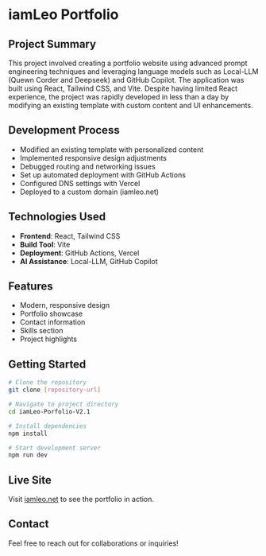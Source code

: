 # iamLeo Portfolio

## Project Summary
This project involved creating a portfolio website using advanced prompt engineering techniques and leveraging language models such as Local-LLM (Quewn Corder and Deepseek) and GitHub Copilot. The application was built using React, Tailwind CSS, and Vite. Despite having limited React experience, the project was rapidly developed in less than a day by modifying an existing template with custom content and UI enhancements.

## Development Process
- Modified an existing template with personalized content
- Implemented responsive design adjustments
- Debugged routing and networking issues
- Set up automated deployment with GitHub Actions
- Configured DNS settings with Vercel
- Deployed to a custom domain (iamleo.net)

## Technologies Used
- **Frontend**: React, Tailwind CSS
- **Build Tool**: Vite
- **Deployment**: GitHub Actions, Vercel
- **AI Assistance**: Local-LLM, GitHub Copilot

## Features
- Modern, responsive design
- Portfolio showcase
- Contact information
- Skills section
- Project highlights

## Getting Started
```bash
# Clone the repository
git clone [repository-url]

# Navigate to project directory
cd iamLeo-Porfolio-V2.1

# Install dependencies
npm install

# Start development server
npm run dev
```

## Live Site
Visit [iamleo.net](https://iamleo.net) to see the portfolio in action.

## Contact
Feel free to reach out for collaborations or inquiries!